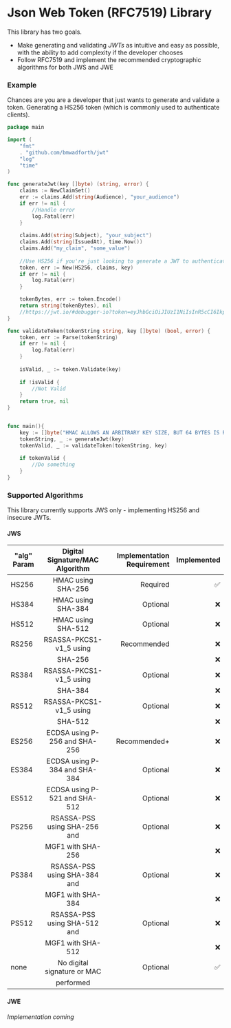 # Json Web Token (RFC7519) Library

This library has two goals.
* Make generating and validating _JWTs_ as intuitive and easy as possible, with the ability to add complexity if the developer chooses
* Follow RFC7519 and implement the recommended cryptographic algorithms for both JWS and JWE

### Example
Chances are you are a developer that just wants to generate and validate a token.
Generating a HS256 token (which is commonly used to authenticate clients).

```go
package main

import (
    "fmt"
    . "github.com/bmwadforth/jwt"
    "log"
    "time"
)

func generateJwt(key []byte) (string, error) {
    claims := NewClaimSet()
    err := claims.Add(string(Audience), "your_audience")
    if err != nil {
        //Handle error
        log.Fatal(err)
    }
 
    claims.Add(string(Subject), "your_subject")
    claims.Add(string(IssuedAt), time.Now())
    claims.Add("my_claim", "some_value")
    
    //Use HS256 if you're just looking to generate a JWT to authenticate a client
    token, err := New(HS256, claims, key)
    if err != nil {
        log.Fatal(err)
    }

    tokenBytes, err := token.Encode()
    return string(tokenBytes), nil
    //https://jwt.io/#debugger-io?token=eyJhbGciOiJIUzI1NiIsInR5cCI6IkpXVCJ9.eyJhdWQiOiJ5b3VyX2F1ZGllbmNlIiwiaWF0IjoiMjAyMC0wMS0wMlQxOToyNDoxOS4wMTYzOTUrMTE6MDAiLCJteV9jbGFpbSI6InNvbWVfdmFsdWUiLCJzdWIiOiJ5b3VyX3N1YmplY3QifQ.vjNqqbMxyh86m9vB7XiCqVRq8Xmxi9858WwrIFoagzo
}

func validateToken(tokenString string, key []byte) (bool, error) {
    token, err := Parse(tokenString)
	if err != nil {
		log.Fatal(err)
	}
    
    isValid, _ := token.Validate(key)
    
    if !isValid {
        //Not Valid
    }
    return true, nil
}


func main(){
    key := []byte("HMAC ALLOWS AN ARBITRARY KEY SIZE, BUT 64 BYTES IS RECOMMENDED")
    tokenString, _ := generateJwt(key)
    tokenValid, _ := validateToken(tokenString, key)
    
    if tokenValid {
        //Do something
    }
}
```


### Supported Algorithms
This library currently supports JWS only - implementing HS256 and insecure JWTs.


#### JWS
| "alg" Param        | Digital Signature/MAC Algorithm           | Implementation Requirement  | Implemented  |
| ------------- |:-------------:| -----:| -----:|
| HS256        | HMAC using SHA-256            | Required           | ✅ |
   | HS384        | HMAC using SHA-384            | Optional           |❌ |
   | HS512        | HMAC using SHA-512            | Optional           |❌ |
   | RS256        | RSASSA-PKCS1-v1_5 using       | Recommended        | ❌|
   |              | SHA-256                       |                    | ❌|
   | RS384        | RSASSA-PKCS1-v1_5 using       | Optional           | ❌|
   |              | SHA-384                       |                    | ❌|
   | RS512        | RSASSA-PKCS1-v1_5 using       | Optional           | ❌|
   |              | SHA-512                       |                    | ❌|
   | ES256        | ECDSA using P-256 and SHA-256 | Recommended+       | ❌|
   | ES384        | ECDSA using P-384 and SHA-384 | Optional           | ❌|
   | ES512        | ECDSA using P-521 and SHA-512 | Optional           | ❌|
   | PS256        | RSASSA-PSS using SHA-256 and  | Optional           | ❌|
   |              | MGF1 with SHA-256             |                    | ❌|
   | PS384        | RSASSA-PSS using SHA-384 and  | Optional           | ❌|
   |              | MGF1 with SHA-384             |                    | ❌|
   | PS512        | RSASSA-PSS using SHA-512 and  | Optional           | ❌|
   |              | MGF1 with SHA-512             |                    | ❌|
   | none         | No digital signature or MAC   | Optional           | ✅|
   |              | performed                     |
   
   
#### JWE
_Implementation coming_
